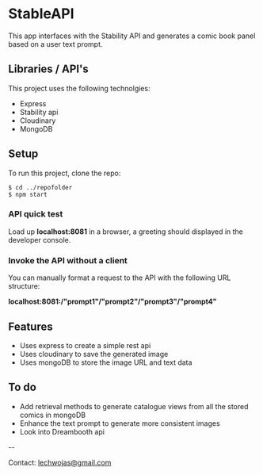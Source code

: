 # StableAPI
This app interfaces with the Stability API and generates a comic book panel based on a user text prompt.

## Libraries / API's
This project uses the following technolgies:
* Express
* Stability api
* Cloudinary
* MongoDB

## Setup
To run this project, clone the repo:

```
$ cd ../repofolder
$ npm start
```
### API quick test
Load  up **localhost:8081** in a browser, a greeting should displayed in the developer console.

### Invoke the API without a client
You can manually format a request to the API with the following URL structure:

**localhost:8081:/"prompt1"/"prompt2"/"prompt3"/"prompt4"**

## Features
* Uses express to create a simple rest api
* Uses cloudinary to save the generated image
* Uses mongoDB to store the image URL and text data

## To do
* Add retrieval methods to generate catalogue views from all the stored comics in mongoDB
* Enhance the text prompt to generate more consistent images
* Look into Dreambooth api

--

Contact:
lechwojas@gmail.com


